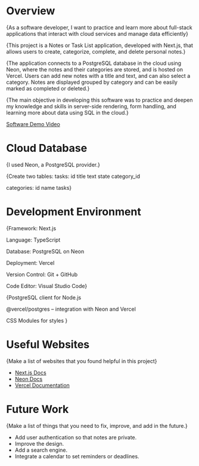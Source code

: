# Overview

{As a software developer, I want to practice and learn more about full-stack applications that interact with cloud services and manage data efficiently}

{This project is a Notes or Task List application, developed with Next.js, that allows users to create, categorize, complete, and delete personal notes.}

{The application connects to a PostgreSQL database in the cloud using Neon, where the notes and their categories are stored, and is hosted on Vercel. Users can add new notes with a title and text, and can also select a category. Notes are displayed grouped by category and can be easily marked as completed or deleted.}

{The main objective in developing this software was to practice and deepen my knowledge and skills in server-side rendering, form handling, and learning more about data using SQL in the cloud.}

[Software Demo Video](https://youtu.be/96x5nYV1krk)

# Cloud Database

{I used Neon, a PostgreSQL provider.}

{Create two tables:
tasks:
id
title
text
state
category_id

categories:
id
name
tasks}

# Development Environment

{Framework: Next.js

Language: TypeScript

Database: PostgreSQL on Neon

Deployment: Vercel

Version Control: Git + GitHub

Code Editor: Visual Studio Code}

{PostgreSQL client for Node.js

@vercel/postgres – integration with Neon and Vercel

CSS Modules for styles
}   

# Useful Websites

{Make a list of websites that you found helpful in this project}

- [Next.js Docs](https://nextjs.org/docs)
- [Neon Docs](https://neon.com/docs/introduction)
- [Vercel Documentation](https://vercel.com/docs)

# Future Work

{Make a list of things that you need to fix, improve, and add in the future.}

- Add user authentication so that notes are private.
- Improve the design.
- Add a search engine.
- Integrate a calendar to set reminders or deadlines.